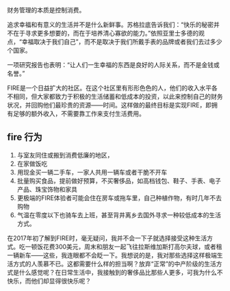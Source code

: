 财务管理的本质是控制消费。

追求幸福和有意义的生活并不是什么新鲜事。苏格拉底告诉我们：“快乐的秘密并不在于寻求更多想要的，而在于培养清心寡欲的能力。”依照亚里士多德的观点，“幸福取决于我们自己”，而不是取决于我们所戴手表的品牌或者我们去过多少个国家。

一项研究报告也表明：“让人们一生幸福的东西是良好的人际关系，而不是金钱或名誉。”

FIRE是一个日益扩大的社区。在这个社区里有形形色色的人，他们的收入水平各不相同，但大家都致力于积极的生活储蓄和低成本的投资，以此来控制自己的财务状况，并回购他们最珍贵的资源——时间。这样做的最终目标是实现FIRE，即拥有足够的额外收入，不需要靠工作来支付生活费用。

## fire 行为

1.  与室友同住或搬到消费低廉的地区，
2.  在家做饭吃
3.  用现金买一辆二手车，一家人共用一辆车或者干脆不开车
4.  批量购买食品，提前做好预算，不买奢侈品，如高档钱包、鞋子、手表、电子产品、珠宝饰物和家具
5.  更极端的FIRE体验者可能会住在房车或拖车里，自己种植作物，有时几年不去购物
6.  气温在零度以下也骑车去上班，甚至背井离乡去国外寻求一种较低成本的生活方式。

在2017年初了解到FIRE时，毫无疑问，我并不会一下子就选择接受这种生活方式。吃一顿饭花费300美元，周末和朋友一起飞往拉斯维加斯打高尔夫球，或者租一辆新车——这些，我连眼都不会眨一下。我想说的是，我对那些选择这样极端生活方式的人羡慕不已。这都需要什么样的担当啊？放弃“正常”的中产阶级的生活方式是什么感觉呢？在日常生活中，我接触到的奢侈品比那些人更多，可我为什么不快乐，而他们却显得很快乐呢？

